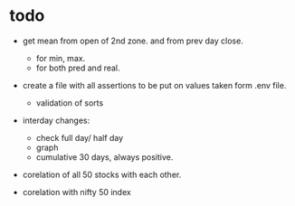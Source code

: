 # todo

- get mean from open of 2nd zone. and from prev day close.
  - for min, max.
  - for both pred and real.

- create a file with all assertions to be put on values taken form .env file.
  - validation of sorts

- interday changes:
  - check full day/ half day
  - graph
  - cumulative 30 days, always positive.

- corelation of all 50 stocks with each other.

- corelation with nifty 50 index
